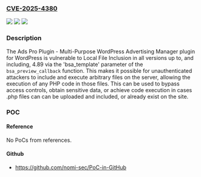 ### [CVE-2025-4380](https://cve.mitre.org/cgi-bin/cvename.cgi?name=CVE-2025-4380)
![](https://img.shields.io/static/v1?label=Product&message=Ads%20Pro%20Plugin%20-%20Multi-Purpose%20WordPress%20Advertising%20Manager&color=blue)
![](https://img.shields.io/static/v1?label=Version&message=*%20&color=brightgreen)
![](https://img.shields.io/static/v1?label=Vulnerability&message=CWE-98%20Improper%20Control%20of%20Filename%20for%20Include%2FRequire%20Statement%20in%20PHP%20Program%20('PHP%20Remote%20File%20Inclusion')&color=brightgreen)

### Description

The Ads Pro Plugin - Multi-Purpose WordPress Advertising Manager plugin for WordPress is vulnerable to Local File Inclusion in all versions up to, and including, 4.89 via the 'bsa_template' parameter of the `bsa_preview_callback` function. This makes it possible for unauthenticated attackers to include and execute arbitrary files on the server, allowing the execution of any PHP code in those files. This can be used to bypass access controls, obtain sensitive data, or achieve code execution in cases .php files can can be uploaded and included, or already exist on the site.

### POC

#### Reference
No PoCs from references.

#### Github
- https://github.com/nomi-sec/PoC-in-GitHub

